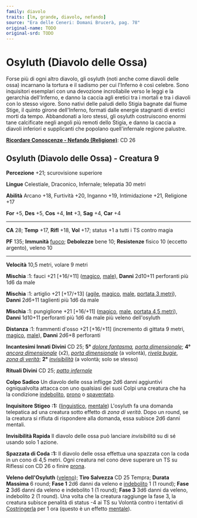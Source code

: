 ```yaml
---
family: diavolo
traits: [lm, grande, diavolo, nefando]
source: "Era delle Ceneri: Domani Brucerà, pag. 78"
original-name: TODO
original-srd: TODO
---
```


# Osyluth (Diavolo delle Ossa)

Forse più di ogni altro diavolo, gli osyluth (noti anche come diavoli delle
ossa) incarnano la tortura e il sadismo per cui l'Inferno è così celebre. Sono
inquisitori esemplari con una devozione incrollabile verso le leggi e la
gerarchia dell'Inferno, e danno la caccia agli eretici tra i mortali e tra i
diavoli con lo stesso vigore. Sono nativi delle paludi dello Stigia bagnate dal
fiume Stige, il quinto girone dell'Inferno, formati dalle energie stagnanti di
eretici morti da tempo. Abbandonati a loro stessi, gli osyluth costruiscono
enormi tane calcificate negli angoli più remoti dello Stigia, e danno la caccia
a diavoli inferiori e supplicanti che popolano quell'infernale regione palustre.

**[Ricordare Conoscenze - Nefando (Religione)](/azioni/abilita/ricordare-conoscenze)**:
CD 26

## Osyluth (Diavolo delle Ossa) - Creatura 9

**Percezione** +21; scurovisione superiore

**Lingue** Celestiale, Draconico, Infernale; telepatia 30 metri

**Abilità** Arcano +18, Furtività +20, Inganno +19, Intimidazione +21, Religione
+17

**For** +5, **Des** +5, **Cos** +4, **Int** +3, **Sag** +4, **Car** +4

---

**CA** 28; **Temp** +17, **Rifl** +18, **Vol** +17; status +1 a tutti i TS
contro magia

**PF** 135; **Immunità** [fuoco](/tratti/fuoco); **Debolezze** bene 10;
**Resistenze** fisico 10 (eccetto argento), veleno 10

---

**Velocità** 10,5 metri, volare 9 metri

**Mischia** :1: fauci +21 \[+16/+11] ([magico](/tratti/magico),
[male](/tratti/male)), **Danni** 2d10+11 perforanti più 1d6 da male

**Mischia** :1: artiglio +21 \[+17/+13] ([agile](/tratti/agile),
[magico](/tratti/magico), [male](/tratti/male),
[portata 3 metri](/tratti/portata)), **Danni** 2d6+11 taglienti più 1d6 da male

**Mischia** :1: pungiglione +21 \[+16/+11] ([magico](/tratti/magico),
[male](/tratti/male), [portata 4,5 metri](/tratti/portata)), **Danni** 1d10+11
perforanti più 1d6 da male più veleno dell'osyluth

**Distanza** :1: frammenti d'osso +21 \[+16/+11] (incremento di gittata 9 metri,
[magico](/tratti/magico), [male](/tratti/male)), **Danni** 2d6+8 perforanti

**Incantesimi Innati Divini** CD 25; **5°**
_[dolore fantasma](/incantesimi/dolore-fantasma),
[porta dimensionale](/incantesimi/porta-dimensionale)_; **4°**
_[ancora dimensionale](/incantesimi/ancora-dimensionale)_ (x2),
_[porta dimensionale](/incantesimi/porta-dimensionale)_ (a volontà),
_[rivela bugie](/incantesimi/rivela-bugie)_,
_[zona di verità](/incantesimi/zona-di-verita)_; **2°**
_[invisibilità](/incantesimi/invisibilita)_ (a volontà; solo se stesso)

**Rituali Divini** CD 25; _[patto infernale](/incantesimi/rituali)_

**Colpo Sadico** Un diavolo delle ossa infligge 2d6 danni aggiuntivi
ogniqualvolta attacca con uno qualsiasi dei suoi Colpi una creatura che ha la
condizione [indebolito](/condizioni/indebolito), [prono](/condizioni/prono) o
[spaventato](/condizioni/spaventato).

**Inquisitore Stigeo** **:1:** ([linguistico](/tratti/linguistico),
[mentale](/tratti/mentale)) L'osyluth fa una domanda telepatica ad una creatura
sotto effetto di _zona di verità_. Dopo un round, se la creatura si rifiuta di
rispondere alla domanda, essa subisce 2d6 danni mentali.

**Invisibilità Rapida** Il diavolo delle ossa può lanciare _invisibilità_ su di
sé usando solo 1 azione.

**Spazzata di Coda** **:1:** Il diavolo delle ossa effettua una spazzata con la
coda in un cono di 4,5 metri. Ogni creatura nel cono deve superare un TS su
Riflessi con CD 26 o finire [prona](/condizioni/prono).

**Veleno dell'Osyluth** ([veleno](/tratti/veleno)); **Tiro Salvezza** CD 25
Tempra; **Durata Massima** 6 round; **Fase 1** 2d6 danni da veleno e
[indebolito](/condizioni/indebolito) 1 (1 round); **Fase 2** 3d6 danni da veleno
e indebolito 1 (1 round); **Fase 3** 3d6 danni da veleno, indebolito 2 (1
round). Una volta che la creatura raggiunge la fase 3, la creatura subisce
penalità di status -4 ai TS su Volontà contro i tentativi di
[Costringerla](/azioni/abilita/costringere) per 1 ora (questo è un effetto
[mentale](/tratti/mentale)).
